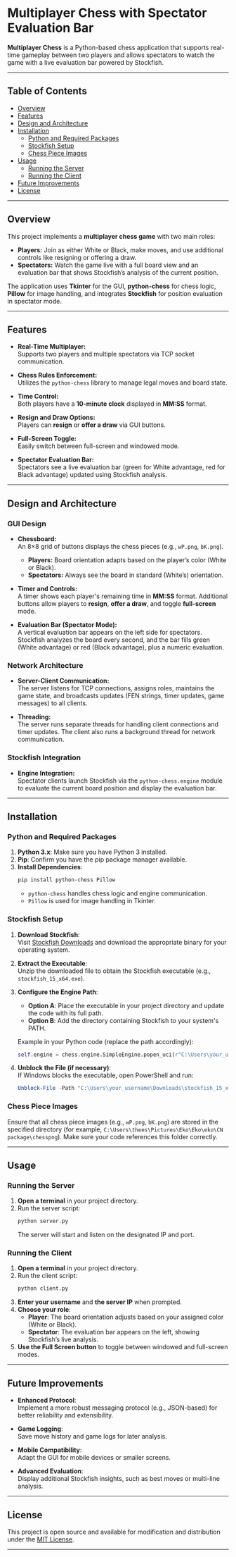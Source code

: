 # Multiplayer Chess with Spectator Evaluation Bar

**Multiplayer Chess** is a Python-based chess application that supports real-time gameplay between two players and allows spectators to watch the game with a live evaluation bar powered by Stockfish.

---

## Table of Contents

- [Overview](#overview)
- [Features](#features)
- [Design and Architecture](#design-and-architecture)
- [Installation](#installation)
  - [Python and Required Packages](#python-and-required-packages)
  - [Stockfish Setup](#stockfish-setup)
  - [Chess Piece Images](#chess-piece-images)
- [Usage](#usage)
  - [Running the Server](#running-the-server)
  - [Running the Client](#running-the-client)
- [Future Improvements](#future-improvements)
- [License](#license)

---

## Overview

This project implements a **multiplayer chess game** with two main roles:

- **Players:** Join as either White or Black, make moves, and use additional controls like resigning or offering a draw.
- **Spectators:** Watch the game live with a full board view and an evaluation bar that shows Stockfish’s analysis of the current position.

The application uses **Tkinter** for the GUI, **python-chess** for chess logic, **Pillow** for image handling, and integrates **Stockfish** for position evaluation in spectator mode.

---

## Features

- **Real-Time Multiplayer:**  
  Supports two players and multiple spectators via TCP socket communication.

- **Chess Rules Enforcement:**  
  Utilizes the `python-chess` library to manage legal moves and board state.

- **Time Control:**  
  Both players have a **10-minute clock** displayed in **MM:SS** format.

- **Resign and Draw Options:**  
  Players can **resign** or **offer a draw** via GUI buttons.

- **Full-Screen Toggle:**  
  Easily switch between full-screen and windowed mode.

- **Spectator Evaluation Bar:**  
  Spectators see a live evaluation bar (green for White advantage, red for Black advantage) updated using Stockfish analysis.

---

## Design and Architecture

### GUI Design

- **Chessboard:**  
  An 8×8 grid of buttons displays the chess pieces (e.g., `wP.png`, `bK.png`).  
  - **Players:** Board orientation adapts based on the player’s color (White or Black).  
  - **Spectators:** Always see the board in standard (White’s) orientation.

- **Timer and Controls:**  
  A timer shows each player's remaining time in **MM:SS** format. Additional buttons allow players to **resign**, **offer a draw**, and toggle **full-screen** mode.

- **Evaluation Bar (Spectator Mode):**  
  A vertical evaluation bar appears on the left side for spectators. Stockfish analyzes the board every second, and the bar fills green (White advantage) or red (Black advantage), plus a numeric evaluation.

### Network Architecture

- **Server-Client Communication:**  
  The server listens for TCP connections, assigns roles, maintains the game state, and broadcasts updates (FEN strings, timer updates, game messages) to all clients.

- **Threading:**  
  The server runs separate threads for handling client connections and timer updates. The client also runs a background thread for network communication.

### Stockfish Integration

- **Engine Integration:**  
  Spectator clients launch Stockfish via the `python-chess.engine` module to evaluate the current board position and display the evaluation bar.

---

## Installation

### Python and Required Packages

1. **Python 3.x**: Make sure you have Python 3 installed.
2. **Pip**: Confirm you have the pip package manager available.
3. **Install Dependencies**:
   ```bash
   pip install python-chess Pillow
   ```
   - `python-chess` handles chess logic and engine communication.
   - `Pillow` is used for image handling in Tkinter.

### Stockfish Setup

1. **Download Stockfish**:  
   Visit [Stockfish Downloads](https://stockfishchess.org/download/) and download the appropriate binary for your operating system.

2. **Extract the Executable**:  
   Unzip the downloaded file to obtain the Stockfish executable (e.g., `stockfish_15_x64.exe`).

3. **Configure the Engine Path**:
   - **Option A**: Place the executable in your project directory and update the code with its full path.  
   - **Option B**: Add the directory containing Stockfish to your system's PATH.  

   Example in your Python code (replace the path accordingly):
   ```python
   self.engine = chess.engine.SimpleEngine.popen_uci(r"C:\Users\your_username\Downloads\stockfish_15_x64.exe")
   ```

4. **Unblock the File (if necessary)**:  
   If Windows blocks the executable, open PowerShell and run:
   ```powershell
   Unblock-File -Path "C:\Users\your_username\Downloads\stockfish_15_x64.exe"
   ```

### Chess Piece Images

Ensure that all chess piece images (e.g., `wP.png`, `bK.png`) are stored in the specified directory (for example, `C:\Users\thees\Pictures\Eko\Eko\eko\CN package\chesspng`). Make sure your code references this folder correctly.

---

## Usage

### Running the Server

1. **Open a terminal** in your project directory.
2. Run the server script:
   ```bash
   python server.py
   ```
   The server will start and listen on the designated IP and port.

### Running the Client

1. **Open a terminal** in your project directory.
2. Run the client script:
   ```bash
   python client.py
   ```
3. **Enter your username** and **the server IP** when prompted.
4. **Choose your role**:
   - **Player**: The board orientation adjusts based on your assigned color (White or Black).
   - **Spectator**: The evaluation bar appears on the left, showing Stockfish’s live analysis.
5. **Use the Full Screen button** to toggle between windowed and full-screen modes.

---

## Future Improvements

- **Enhanced Protocol**:  
  Implement a more robust messaging protocol (e.g., JSON-based) for better reliability and extensibility.

- **Game Logging**:  
  Save move history and game logs for later analysis.

- **Mobile Compatibility**:  
  Adapt the GUI for mobile devices or smaller screens.

- **Advanced Evaluation**:  
  Display additional Stockfish insights, such as best moves or multi-line analysis.

---

## License

This project is open source and available for modification and distribution under the [MIT License](LICENSE).

---
